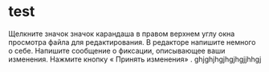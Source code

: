 # test
Щелкните значок  значок карандаша в правом верхнем углу окна просмотра файла для редактирования.
В редакторе напишите немного о себе.
Напишите сообщение о фиксации, описывающее ваши изменения.
Нажмите кнопку « Принять изменения» .
ghjghjhgjhgjhgjjhhgj
